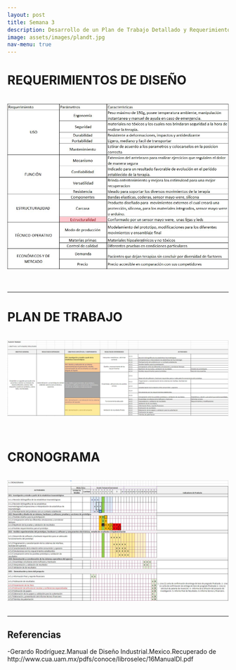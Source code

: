 ```yaml
---
layout: post
title: Semana 3
description: Desarrollo de un Plan de Trabajo Detallado y Requerimientos de Diseño
image: assets/images/plandt.jpg
nav-menu: true
---
```


<h1>REQUERIMIENTOS DE DISEÑO</h1><br>
<span class="image fit"><img src="assets/images/requedis.jpg" alt="" /></span><br><br>
<br>
<hr>

<h1>PLAN DE TRABAJO</h1><br>
<span class="image fit"><img src="assets/images/pt1.jpg" alt="" /></span><br><br>
<br>
<h1>CRONOGRAMA</h1><br>
<span class="image fit"><img src="assets/images/pt2.jpg" alt="" /></span><br>
<br>
<hr>
<h2>Referencias</h2>
<p>-Gerardo Rodríguez.Manual de Diseño Industrial.Mexico.Recuperado de
http://www.cua.uam.mx/pdfs/conoce/libroselec/16ManualDI.pdf</p>







